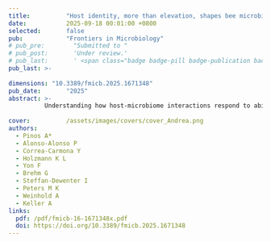 ```yaml
---
title:          "Host identity, more than elevation, shapes bee microbiomes along a tropical elevation gradient"
date:           2025-09-18 00:01:00 +0800
selected:       false
pub:            "Frontiers in Microbiology"
# pub_pre:        "Submitted to "
# pub_post:       'Under review.'
# pub_last:       ' <span class="badge badge-pill badge-publication badge-success">Spotlight</span>'
pub_last: >- 
              
dimensions: "10.3389/fmicb.2025.1671348"
pub_date:       "2025"
abstract: >-
          Understanding how host-microbiome interactions respond to abiotic and biotic factors is key to elucidating the mechanisms influencing ecological communities under current climate change scenarios.
                                         
cover:          /assets/images/covers/cover_Andrea.png
authors:
  - Pinos A*
  - Alonso-Alonso P
  - Correa-Carmona Y
  - Holzmann K L
  - Yon F
  - Brehm G
  - Steffan-Dewenter I
  - Peters M K
  - Weinhold A
  - Keller A
links:
  pdf: /pdf/fmicb-16-1671348x.pdf
  doi: https://doi.org/10.3389/fmicb.2025.1671348
---
```

